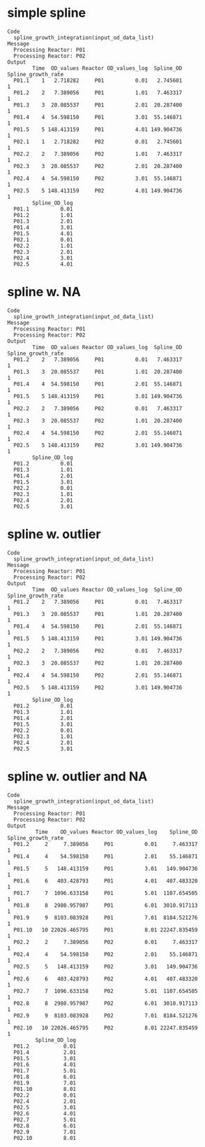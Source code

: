 # simple spline

    Code
      spline_growth_integration(input_od_data_list)
    Message
      Processing Reactor: P01
      Processing Reactor: P02
    Output
            Time  OD_values Reactor OD_values_log  Spline_OD Spline_growth_rate
      P01.1    1   2.718282     P01          0.01   2.745601                  1
      P01.2    2   7.389056     P01          1.01   7.463317                  1
      P01.3    3  20.085537     P01          2.01  20.287400                  1
      P01.4    4  54.598150     P01          3.01  55.146871                  1
      P01.5    5 148.413159     P01          4.01 149.904736                  1
      P02.1    1   2.718282     P02          0.01   2.745601                  1
      P02.2    2   7.389056     P02          1.01   7.463317                  1
      P02.3    3  20.085537     P02          2.01  20.287400                  1
      P02.4    4  54.598150     P02          3.01  55.146871                  1
      P02.5    5 148.413159     P02          4.01 149.904736                  1
            Spline_OD_log
      P01.1          0.01
      P01.2          1.01
      P01.3          2.01
      P01.4          3.01
      P01.5          4.01
      P02.1          0.01
      P02.2          1.01
      P02.3          2.01
      P02.4          3.01
      P02.5          4.01

# spline w. NA

    Code
      spline_growth_integration(input_od_data_list)
    Message
      Processing Reactor: P01
      Processing Reactor: P02
    Output
            Time  OD_values Reactor OD_values_log  Spline_OD Spline_growth_rate
      P01.2    2   7.389056     P01          0.01   7.463317                  1
      P01.3    3  20.085537     P01          1.01  20.287400                  1
      P01.4    4  54.598150     P01          2.01  55.146871                  1
      P01.5    5 148.413159     P01          3.01 149.904736                  1
      P02.2    2   7.389056     P02          0.01   7.463317                  1
      P02.3    3  20.085537     P02          1.01  20.287400                  1
      P02.4    4  54.598150     P02          2.01  55.146871                  1
      P02.5    5 148.413159     P02          3.01 149.904736                  1
            Spline_OD_log
      P01.2          0.01
      P01.3          1.01
      P01.4          2.01
      P01.5          3.01
      P02.2          0.01
      P02.3          1.01
      P02.4          2.01
      P02.5          3.01

# spline w. outlier

    Code
      spline_growth_integration(input_od_data_list)
    Message
      Processing Reactor: P01
      Processing Reactor: P02
    Output
            Time  OD_values Reactor OD_values_log  Spline_OD Spline_growth_rate
      P01.2    2   7.389056     P01          0.01   7.463317                  1
      P01.3    3  20.085537     P01          1.01  20.287400                  1
      P01.4    4  54.598150     P01          2.01  55.146871                  1
      P01.5    5 148.413159     P01          3.01 149.904736                  1
      P02.2    2   7.389056     P02          0.01   7.463317                  1
      P02.3    3  20.085537     P02          1.01  20.287400                  1
      P02.4    4  54.598150     P02          2.01  55.146871                  1
      P02.5    5 148.413159     P02          3.01 149.904736                  1
            Spline_OD_log
      P01.2          0.01
      P01.3          1.01
      P01.4          2.01
      P01.5          3.01
      P02.2          0.01
      P02.3          1.01
      P02.4          2.01
      P02.5          3.01

# spline w. outlier and NA

    Code
      spline_growth_integration(input_od_data_list)
    Message
      Processing Reactor: P01
      Processing Reactor: P02
    Output
             Time    OD_values Reactor OD_values_log    Spline_OD Spline_growth_rate
      P01.2     2     7.389056     P01          0.01     7.463317                  1
      P01.4     4    54.598150     P01          2.01    55.146871                  1
      P01.5     5   148.413159     P01          3.01   149.904736                  1
      P01.6     6   403.428793     P01          4.01   407.483320                  1
      P01.7     7  1096.633158     P01          5.01  1107.654505                  1
      P01.8     8  2980.957987     P01          6.01  3010.917113                  1
      P01.9     9  8103.083928     P01          7.01  8184.521276                  1
      P01.10   10 22026.465795     P01          8.01 22247.835459                  1
      P02.2     2     7.389056     P02          0.01     7.463317                  1
      P02.4     4    54.598150     P02          2.01    55.146871                  1
      P02.5     5   148.413159     P02          3.01   149.904736                  1
      P02.6     6   403.428793     P02          4.01   407.483320                  1
      P02.7     7  1096.633158     P02          5.01  1107.654505                  1
      P02.8     8  2980.957987     P02          6.01  3010.917113                  1
      P02.9     9  8103.083928     P02          7.01  8184.521276                  1
      P02.10   10 22026.465795     P02          8.01 22247.835459                  1
             Spline_OD_log
      P01.2           0.01
      P01.4           2.01
      P01.5           3.01
      P01.6           4.01
      P01.7           5.01
      P01.8           6.01
      P01.9           7.01
      P01.10          8.01
      P02.2           0.01
      P02.4           2.01
      P02.5           3.01
      P02.6           4.01
      P02.7           5.01
      P02.8           6.01
      P02.9           7.01
      P02.10          8.01

